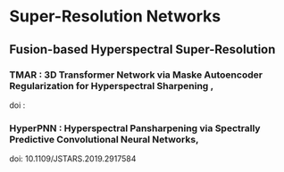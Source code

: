 # Super-Resolution Networks

## Fusion-based Hyperspectral Super-Resolution

### TMAR       : 3D Transformer Network via Maske Autoencoder Regularization for Hyperspectral Sharpening ,
doi : 

### HyperPNN   : Hyperspectral Pansharpening via Spectrally Predictive Convolutional Neural Networks, 
doi: 10.1109/JSTARS.2019.2917584 


